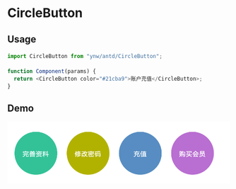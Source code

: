 # CircleButton

## Usage

```js
import CircleButton from "ynw/antd/CircleButton";

function Component(params) {
  return <CircleButton color="#21cba9">账户充值</CircleButton>;
}
```

## Demo

![](../_images/20210724171515.png)
